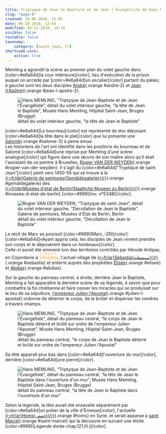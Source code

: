 ```yaml
---
title: Triptyque de Jean le Baptiste et de Jean l'Évangéliste de Hans Memling
slug: "page:9"
created: 20-06-2018, 15:05
date: 06-10-2018, 12:54
modified: 03-11-2018, 19:19
visible: false
routable: false
taxonomy:
    category: [saint-jean, fr]
shortcode-core:
    active: true
---
```

Memling a agrandit la scène au premier plan du volet gauche dans [color=#e6a64d]la cour intérieure[/color], lieu d'exécution de la prison auquel on accède par [color=#e6a64d]un escalier[/color] partant du palais; 
à gauche sont les deux disciples [André][11]{.orange #andre-2} et [Jean (l'Apôtre)][12]{.orange #jean-l-apotre-2}.

<figure><picture>
<source
sizes="(max-width: 767px) 98vw, (min-width: 959px) 50vw, 86vw"
srcset="
/user/sites/docs/pages/01.home/06.bruges/01.hopital-saint-jean/01.saint-jean/09.saint-jean_9/tete_de_baptiste-280.webp 280w,
/user/sites/docs/pages/01.home/06.bruges/01.hopital-saint-jean/01.saint-jean/09.saint-jean_9/tete_de_baptiste-380.webp 380w,
/user/sites/docs/pages/01.home/06.bruges/01.hopital-saint-jean/01.saint-jean/09.saint-jean_9/tete_de_baptiste-480.webp 480w,
/user/sites/docs/pages/01.home/06.bruges/01.hopital-saint-jean/01.saint-jean/09.saint-jean_9/tete_de_baptiste-640.webp 640w,
/user/sites/docs/pages/01.home/06.bruges/01.hopital-saint-jean/01.saint-jean/09.saint-jean_9/tete_de_baptiste-840.webp 840w,
/user/sites/docs/pages/01.home/06.bruges/01.hopital-saint-jean/01.saint-jean/09.saint-jean_9/tete_de_baptiste-1280.webp 1280w,
/user/sites/docs/pages/01.home/06.bruges/01.hopital-saint-jean/01.saint-jean/09.saint-jean_9/tete_de_baptiste-1600.webp 1600w,
/user/sites/docs/pages/01.home/06.bruges/01.hopital-saint-jean/01.saint-jean/09.saint-jean_9/tete_de_baptiste-1920.webp 1920w"
type="image/webp" />
<img
src="/user/sites/docs/pages/01.home/06.bruges/01.hopital-saint-jean/01.saint-jean/09.saint-jean_9/tete_de_baptiste-640.jpg" title="Hans MEMLING, “Triptyque de Jean-Baptiste et de Jean l'Évangéliste”, détail du volet intérieur gauche, “la tête de Jean le Baptiste”, Musée Hans Memling, Hôpital Saint-Jean, Bruges (Brugge)" alt="Hans MEMLING, “Triptyque de Jean-Baptiste et de Jean l'Évangéliste”, détail du volet intérieur gauche, “la tête de Jean le Baptiste”, Musée Hans Memling, Hôpital Saint-Jean, Bruges (Brugge)" class="class-70-img"
sizes="(max-width: 767px) 98vw, (min-width: 959px) 50vw, 86vw"
srcset="
/user/sites/docs/pages/01.home/06.bruges/01.hopital-saint-jean/01.saint-jean/09.saint-jean_9/tete_de_baptiste-280.jpg 280w,
/user/sites/docs/pages/01.home/06.bruges/01.hopital-saint-jean/01.saint-jean/09.saint-jean_9/tete_de_baptiste-380.jpg 380w,
/user/sites/docs/pages/01.home/06.bruges/01.hopital-saint-jean/01.saint-jean/09.saint-jean_9/tete_de_baptiste-480.jpg 480w,
/user/sites/docs/pages/01.home/06.bruges/01.hopital-saint-jean/01.saint-jean/09.saint-jean_9/tete_de_baptiste-640.jpg 640w,
/user/sites/docs/pages/01.home/06.bruges/01.hopital-saint-jean/01.saint-jean/09.saint-jean_9/tete_de_baptiste-840.jpg 840w,
/user/sites/docs/pages/01.home/06.bruges/01.hopital-saint-jean/01.saint-jean/09.saint-jean_9/tete_de_baptiste-1280.jpg 1280w,
/user/sites/docs/pages/01.home/06.bruges/01.hopital-saint-jean/01.saint-jean/09.saint-jean_9/tete_de_baptiste-1600.jpg 1600w,
/user/sites/docs/pages/01.home/06.bruges/01.hopital-saint-jean/01.saint-jean/09.saint-jean_9/tete_de_baptiste-1920.jpg 1920w">
</picture><figcaption>détail du volet intérieur gauche, “la tête de Jean le Baptiste”</figcaption></figure>

[color=#e6a64d]Le bourreau[/color] est représenté de dos déposant [color=#e6a64d]la tête dans le plat[/color] que lui présente une [Salomé][9]{.orange #salome-3} à peine émue.  
Les historiens de l'art ont identifié dans les positions du bourreau et de Salomé [color=#e6a64d]une reprise par Memling d'une scène analogue[/color] qui figure dans une œuvre de son maître alors qu'il était l'assistant de ce peintre à Bruxelles, [Rogier VAN DER WEYDEN][13]{.orange #rogier-van-der-weyden}. 
Il s'agit du [color=#e6a64d]“Tryptique de saint Jean”[/color] peint vers 1450-55 qui se trouve à la [{r=fr/de}Galerie&#160;de&#160;peintures(Gemäldegalerie){/r}][14]{.orange #gemaldegalerie} des [{r=fr/de}Musées&#160;d&#39;état&#160;de&#160;Berlin(Staatliche&#160;Museen&#160;zu&#160;Berlin){/r}][15]{.orange #musees-d-etat-de-berlin} [color=#999]\(inv. n°534B\)[/color].

<figure><picture>
<source
sizes="(max-width: 767px) 98vw, (min-width: 959px) 50vw, 86vw"
srcset="
/user/sites/docs/pages/01.home/06.bruges/01.hopital-saint-jean/01.saint-jean/09.saint-jean_9/triptyque-saint-jean-280.webp 280w,
/user/sites/docs/pages/01.home/06.bruges/01.hopital-saint-jean/01.saint-jean/09.saint-jean_9/triptyque-saint-jean-380.webp 380w,
/user/sites/docs/pages/01.home/06.bruges/01.hopital-saint-jean/01.saint-jean/09.saint-jean_9/triptyque-saint-jean-480.webp 480w,
/user/sites/docs/pages/01.home/06.bruges/01.hopital-saint-jean/01.saint-jean/09.saint-jean_9/triptyque-saint-jean-640.webp 640w,
/user/sites/docs/pages/01.home/06.bruges/01.hopital-saint-jean/01.saint-jean/09.saint-jean_9/triptyque-saint-jean-840.webp 840w,
/user/sites/docs/pages/01.home/06.bruges/01.hopital-saint-jean/01.saint-jean/09.saint-jean_9/triptyque-saint-jean-1280.webp 1280w,
/user/sites/docs/pages/01.home/06.bruges/01.hopital-saint-jean/01.saint-jean/09.saint-jean_9/triptyque-saint-jean-1600.webp 1600w,
/user/sites/docs/pages/01.home/06.bruges/01.hopital-saint-jean/01.saint-jean/09.saint-jean_9/triptyque-saint-jean-1920.webp 1920w"
type="image/webp" />
<img
src="/user/sites/docs/pages/01.home/06.bruges/01.hopital-saint-jean/01.saint-jean/09.saint-jean_9/triptyque-saint-jean-640.jpg" title="Rogier VAN DER WEYDEN, “Triptyque de saint Jean”, détail du volet intérieur gauche, “Décollation de Jean le Baptiste”, Galerie de peintures, Musées d'État de Berlin, Berlin" alt="Rogier VAN DER WEYDEN, “Triptyque de saint Jean”, détail du volet intérieur gauche, “Décollation de Jean le Baptiste”, Galerie de peintures, Musées d'État de Berlin, Berlin" class="class-40-img"ean le Baptistesizes="(max-width: 767px) 98vw, (min-width: 959px) 50vw, 86vw"
srcset="
/user/sites/docs/pages/01.home/06.bruges/01.hopital-saint-jean/01.saint-jean/09.saint-jean_9/triptyque-saint-jean-280.jpg 280w,
/user/sites/docs/pages/01.home/06.bruges/01.hopital-saint-jean/01.saint-jean/09.saint-jean_9/triptyque-saint-jean-380.jpg 380w,
/user/sites/docs/pages/01.home/06.bruges/01.hopital-saint-jean/01.saint-jean/09.saint-jean_9/triptyque-saint-jean-480.jpg 480w,
/user/sites/docs/pages/01.home/06.bruges/01.hopital-saint-jean/01.saint-jean/09.saint-jean_9/triptyque-saint-jean-640.jpg 640w,
/user/sites/docs/pages/01.home/06.bruges/01.hopital-saint-jean/01.saint-jean/09.saint-jean_9/triptyque-saint-jean-840.jpg 840w,
/user/sites/docs/pages/01.home/06.bruges/01.hopital-saint-jean/01.saint-jean/09.saint-jean_9/triptyque-saint-jean-1280.jpg 1280w,
/user/sites/docs/pages/01.home/06.bruges/01.hopital-saint-jean/01.saint-jean/09.saint-jean_9/triptyque-saint-jean-1600.jpg 1600w,
/user/sites/docs/pages/01.home/06.bruges/01.hopital-saint-jean/01.saint-jean/09.saint-jean_9/triptyque-saint-jean-1920.jpg 1920w">
</picture><figcaption>détail du volet intérieur gauche, “Décollation de Jean le Baptiste”</figcaption></figure>

Le récit de Marc se poursuit [color=#999]\(Marc,-29\)[/color]: [color=#e6a64d]«Ayant appris cela, les disciples de Jean vinrent prendre son corps et le déposèrent dans un tombeau»[/color].  
Celle-ci aurait été emmené loin des territoires contrôlés par Hérode Antipas, en Cisjordanie à <ruby lang="fr" style="color:#e6a64d;">Sébastée<rp>(</rp><rt lang="grc" style="color:#e6a64d;font-size: 70%;letter-spacing: 2px;">Σεβαστή</rt><rp>)</rp></ruby>, l'actuel village de [{r=fr/ar}Sebastia(سبسطية){/r}][16]{.orange #sebastia} et enterré auprès des prophètes [Élisée][17]{.orange #elisee} et [Abdias][18]{.orange #abdias}.

Sur la gauche du panneau central, à droite, derrière Jean le Baptiste, Memling a fait apparaître la dernière scène de sa légende, à savoir que pour combattre la foi chrétienne et faire cesser les miracles qui se produisait sur le lieu de sa sépulture, [l'empereur Julien l'Apostat][19]{.orange #julien-l-apostat} ordonne de déterrer le corps, de le brûler et disperser les cendres à travers champs.

<figure><picture>
<source
sizes="(max-width: 767px) 98vw, (min-width: 959px) 50vw, 86vw"
srcset="
/user/sites/docs/pages/01.home/06.bruges/01.hopital-saint-jean/01.saint-jean/09.saint-jean_9/incendie-280.webp 280w,
/user/sites/docs/pages/01.home/06.bruges/01.hopital-saint-jean/01.saint-jean/09.saint-jean_9/incendie-380.webp 380w,
/user/sites/docs/pages/01.home/06.bruges/01.hopital-saint-jean/01.saint-jean/09.saint-jean_9/incendie-480.webp 480w,
/user/sites/docs/pages/01.home/06.bruges/01.hopital-saint-jean/01.saint-jean/09.saint-jean_9/incendie-640.webp 640w,
/user/sites/docs/pages/01.home/06.bruges/01.hopital-saint-jean/01.saint-jean/09.saint-jean_9/incendie-840.webp 840w,
/user/sites/docs/pages/01.home/06.bruges/01.hopital-saint-jean/01.saint-jean/09.saint-jean_9/incendie-1280.webp 1280w,
/user/sites/docs/pages/01.home/06.bruges/01.hopital-saint-jean/01.saint-jean/09.saint-jean_9/incendie-1600.webp 1600w,
/user/sites/docs/pages/01.home/06.bruges/01.hopital-saint-jean/01.saint-jean/09.saint-jean_9/incendie-1920.webp 1920w"
type="image/webp" />
<img
src="/user/sites/docs/pages/01.home/06.bruges/01.hopital-saint-jean/01.saint-jean/09.saint-jean_9/incendie-640.jpg" title="Hans MEMLING, “Triptyque de Jean-Baptiste et de Jean l'Évangéliste”, détail du panneau central, “le corps de Jean le Baptiste déterré et brûlé sur ordre de l'empereur Julien l'Apostat”, Musée Hans Memling, Hôpital Saint-Jean, Bruges (Brugge)" alt="Hans MEMLING, “Triptyque de Jean-Baptiste et de Jean l'Évangéliste”, détail du panneau central, “le corps de Jean le Baptiste déterré et brûlé sur ordre de l'empereur Julien l'Apostat”, Musée Hans Memling, Hôpital Saint-Jean, Bruges (Brugge)" class="class-diane-img"
sizes="(max-width: 767px) 98vw, (min-width: 959px) 50vw, 86vw"
srcset="
/user/sites/docs/pages/01.home/06.bruges/01.hopital-saint-jean/01.saint-jean/09.saint-jean_9/incendie-280.jpg 280w,
/user/sites/docs/pages/01.home/06.bruges/01.hopital-saint-jean/01.saint-jean/09.saint-jean_9/incendie-380.jpg 380w,
/user/sites/docs/pages/01.home/06.bruges/01.hopital-saint-jean/01.saint-jean/09.saint-jean_9/incendie-480.jpg 480w,
/user/sites/docs/pages/01.home/06.bruges/01.hopital-saint-jean/01.saint-jean/09.saint-jean_9/incendie-640.jpg 640w,
/user/sites/docs/pages/01.home/06.bruges/01.hopital-saint-jean/01.saint-jean/09.saint-jean_9/incendie-840.jpg 840w,
/user/sites/docs/pages/01.home/06.bruges/01.hopital-saint-jean/01.saint-jean/09.saint-jean_9/incendie-1280.jpg 1280w,
/user/sites/docs/pages/01.home/06.bruges/01.hopital-saint-jean/01.saint-jean/09.saint-jean_9/incendie-1600.jpg 1600w,
/user/sites/docs/pages/01.home/06.bruges/01.hopital-saint-jean/01.saint-jean/09.saint-jean_9/incendie-1920.jpg 1920w">
</picture><figcaption>détail du panneau central, “le corps de Jean le Baptiste déterré et brûlé sur ordre de l'empereur Julien l'Apostat”</figcaption></figure>

Sa tête apparaît plus bas dans [color=#e6a64d]l'ouverture du mur[/color], derrière [color=#e6a64d]une pierre[/color].

<figure><picture>
<source
sizes="(max-width: 767px) 98vw, (min-width: 959px) 50vw, 86vw"
srcset="
/user/sites/docs/pages/01.home/06.bruges/01.hopital-saint-jean/01.saint-jean/09.saint-jean_9/mur-280.webp 280w,
/user/sites/docs/pages/01.home/06.bruges/01.hopital-saint-jean/01.saint-jean/09.saint-jean_9/mur-380.webp 380w,
/user/sites/docs/pages/01.home/06.bruges/01.hopital-saint-jean/01.saint-jean/09.saint-jean_9/mur-480.webp 480w,
/user/sites/docs/pages/01.home/06.bruges/01.hopital-saint-jean/01.saint-jean/09.saint-jean_9/mur-640.webp 640w,
/user/sites/docs/pages/01.home/06.bruges/01.hopital-saint-jean/01.saint-jean/09.saint-jean_9/mur-840.webp 840w,
/user/sites/docs/pages/01.home/06.bruges/01.hopital-saint-jean/01.saint-jean/09.saint-jean_9/mur-1280.webp 1280w,
/user/sites/docs/pages/01.home/06.bruges/01.hopital-saint-jean/01.saint-jean/09.saint-jean_9/mur-1600.webp 1600w,
/user/sites/docs/pages/01.home/06.bruges/01.hopital-saint-jean/01.saint-jean/09.saint-jean_9/mur-1920.webp 1920w"
type="image/webp" />
<img
src="/user/sites/docs/pages/01.home/06.bruges/01.hopital-saint-jean/01.saint-jean/09.saint-jean_9/mur-640.jpg" title="Hans MEMLING, “Triptyque de Jean-Baptiste et de Jean l'Évangéliste”, détail du panneau central, “la tête de Jean le Baptiste dans l'ouverture d'un mur”, Musée Hans Memling, Hôpital Saint-Jean, Bruges (Brugge)" alt="Hans MEMLING, “Triptyque de Jean-Baptiste et de Jean l'Évangéliste”, détail du panneau central, “la tête de Jean le Baptiste dans l'ouverture d'un mur”, Musée Hans Memling, Hôpital Saint-Jean, Bruges (Brugge)" class="class-40-img"
sizes="(max-width: 767px) 98vw, (min-width: 959px) 50vw, 86vw"
srcset="
/user/sites/docs/pages/01.home/06.bruges/01.hopital-saint-jean/01.saint-jean/09.saint-jean_9/mur-280.jpg 280w,
/user/sites/docs/pages/01.home/06.bruges/01.hopital-saint-jean/01.saint-jean/09.saint-jean_9/mur-380.jpg 380w,
/user/sites/docs/pages/01.home/06.bruges/01.hopital-saint-jean/01.saint-jean/09.saint-jean_9/mur-480.jpg 480w,
/user/sites/docs/pages/01.home/06.bruges/01.hopital-saint-jean/01.saint-jean/09.saint-jean_9/mur-640.jpg 640w,
/user/sites/docs/pages/01.home/06.bruges/01.hopital-saint-jean/01.saint-jean/09.saint-jean_9/mur-840.jpg 840w,
/user/sites/docs/pages/01.home/06.bruges/01.hopital-saint-jean/01.saint-jean/09.saint-jean_9/mur-1280.jpg 1280w,
/user/sites/docs/pages/01.home/06.bruges/01.hopital-saint-jean/01.saint-jean/09.saint-jean_9/mur-1600.jpg 1600w,
/user/sites/docs/pages/01.home/06.bruges/01.hopital-saint-jean/01.saint-jean/09.saint-jean_9/mur-1920.jpg 1920w">
</picture><figcaption>détail du panneau central, “la tête de Jean le Baptiste dans l'ouverture d'un mur”</figcaption></figure>

Selon la légende, la tête aurait été ensevelie séparément par [color=#e6a64d]un potier de la ville d'Émesse[/color], l'actuelle [{r=fr/ar}Homs(حمص){/r}][20]{.orange #homs} en Syrie, et serait apparue à [saint Marcel][21]{.orange #saint-marcel} qui la découvre en suivant une étoile [color=#999](Légende dorée chap.121,III.)[/color].

[9]: https://fr.wikipedia.org/wiki/Salomé_(fille_d%27Hérodiade) "https://fr.wikipedia.org/wiki/Salomé_(fille_d'Hérodiade)"
[11]: https://fr.wikipedia.org/wiki/André_(apôtre) "https://fr.wikipedia.org/wiki/André_(apôtre)"
[12]: https://fr.wikipedia.org/wiki/Jean_(apôtre) "https://fr.wikipedia.org/wiki/Jean_(apôtre)"
[13]: https://fr.wikipedia.org/wiki/Rogier_van_der_Weyden "https://fr.wikipedia.org/wiki/Rogier_van_der_Weyden"
[14]: https://fr.wikipedia.org/wiki/Gemäldegalerie_(Berlin) "https://fr.wikipedia.org/wiki/Gemäldegalerie_(Berlin)"
[15]: https://fr.wikipedia.org/wiki/Musées_d%27État_de_Berlin "https://fr.wikipedia.org/wiki/Musées_d'État_de_Berlin"
[16]: https://fr.wikipedia.org/wiki/Sebastia "https://fr.wikipedia.org/wiki/Sebastia"
[17]: https://fr.wikipedia.org/wiki/Élisée "https://fr.wikipedia.org/wiki/Élisée"
[18]: https://fr.wikipedia.org/wiki/Abdias "https://fr.wikipedia.org/wiki/Abdias"
[19]: https://fr.wikipedia.org/wiki/Julien_(empereur_romain) " https://fr.wikipedia.org/wiki/Julien_(empereur_romain)"
[20]: https://fr.wikipedia.org/wiki/Homs "https://fr.wikipedia.org/wiki/Homs"
[21]: https://fr.wikipedia.org/wiki/Marcel_d%27Apamée "https://fr.wikipedia.org/wiki/Marcel_d'Apamée"